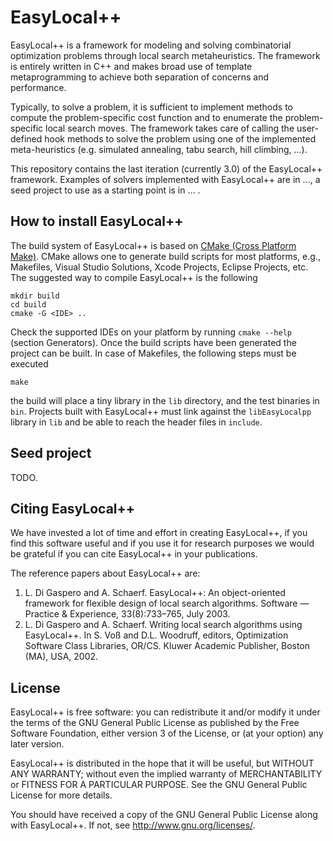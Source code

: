 # EasyLocal++

EasyLocal++ is a framework for modeling and solving combinatorial optimization problems through local search metaheuristics. The framework is entirely written in C++ and makes broad use of template metaprogramming to achieve both separation of concerns and performance. 

Typically, to solve a problem, it is sufficient to implement methods to compute the problem-specific cost function and to enumerate the problem-specific local search moves. The framework takes care of calling the user-defined hook methods to solve the problem using one of the implemented meta-heuristics (e.g. simulated annealing, tabu search, hill climbing, ...).

This repository contains the last iteration (currently 3.0) of the EasyLocal++ framework. Examples of solvers implemented with EasyLocal++ are in ..., a seed project to use as a starting point is in ... .

## How to install EasyLocal++

The build system of EasyLocal++ is based on [CMake (Cross Platform Make)](http://www.cmake.org). CMake allows one to generate build scripts for most platforms, e.g., Makefiles, Visual Studio Solutions, Xcode Projects, Eclipse Projects, etc. The suggested way to compile EasyLocal++ is the following

    mkdir build
    cd build
    cmake -G <IDE> ..

Check the supported IDEs on your platform by running `cmake --help` (section Generators). Once the build scripts have been generated the project can be built. In case of Makefiles, the following steps must be executed

    make

the build will place a tiny library in the `lib` directory, and the test binaries in `bin`. Projects built with EasyLocal++ must link against the `libEasyLocalpp` library in `lib` and be able to reach the header files in `include`.

## Seed project

TODO.

## Citing EasyLocal++

We have invested a lot of time and effort in creating EasyLocal++, if you find this software useful and if you use it for research purposes we would be grateful if you can cite EasyLocal++ in your publications.

The reference papers about EasyLocal++ are:

1. L. Di Gaspero and A. Schaerf. EasyLocal++: An object-oriented framework for flexible design of local search algorithms.  Software — Practice & Experience, 33(8):733–765, July 2003. 
2. L. Di Gaspero and A. Schaerf. Writing local search algorithms using EasyLocal++. In S. Voß and D.L. Woodruff, editors,  Optimization Software Class Libraries, OR/CS. Kluwer Academic Publisher, Boston (MA), USA, 2002.

## License

EasyLocal++ is free software: you can redistribute it and/or modify it under the terms of the GNU General Public License as published by the Free Software Foundation, either version 3 of the License, or (at your option) any later version.

EasyLocal++ is distributed in the hope that it will be useful, but WITHOUT ANY WARRANTY; without even the implied warranty of
MERCHANTABILITY or FITNESS FOR A PARTICULAR PURPOSE.  See the GNU General Public License for more details. 

You should have received a copy of the GNU General Public License along with EasyLocal++. If not, see <http://www.gnu.org/licenses/>.

